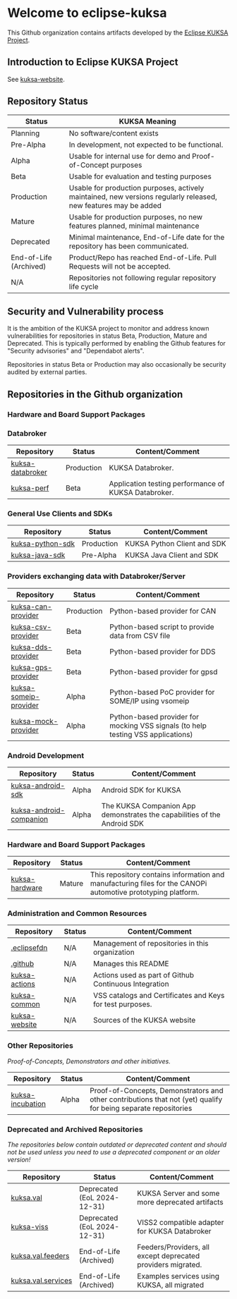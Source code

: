 # Welcome to eclipse-kuksa

This Github organization contains artifacts developed by the [Eclipse KUKSA Project](https://projects.eclipse.org/projects/automotive.kuksa).

## Introduction to Eclipse KUKSA Project

See [kuksa-website](https://eclipse-kuksa.github.io/kuksa-website/).

## Repository Status


|   Status              | KUKSA Meaning                                               |
|-----------------------|-----------------------------------------------------------------|
| Planning              | No software/content exists
| Pre-Alpha             | In development, not expected to be functional.
| Alpha                 | Usable for internal use for demo and Proof-of-Concept purposes
| Beta                  | Usable for evaluation and testing purposes
| Production            | Usable for production purposes, actively maintained, new versions regularly released, new features may be added
| Mature                | Usable for production purposes, no new features planned, minimal maintenance
| Deprecated            | Minimal maintenance, End-of-Life date for the repository has been communicated.
| End-of-Life (Archived) | Product/Repo has reached End-of-Life. Pull Requests will not be accepted.
| N/A                   | Repositories not following regular repository life cycle


## Security and Vulnerability process

It is the ambition of the KUKSA project to monitor and address known vulnerabilities for repositories in
status Beta, Production, Mature and Deprecated. This is typically performed by enabling the Github features
for "Security advisories" and "Dependabot alerts".

Repositories in status Beta or Production may also occasionally be security audited by external parties.


## Repositories in the Github organization

### Hardware and Board Support Packages

### Databroker

|   Repository        | Status         | Content/Comment
|-----------------------|----------------|---------------------|
| [kuksa-databroker](https://github.com/eclipse-kuksa/kuksa-databroker)| Production | KUKSA Databroker.
| [kuksa-perf](https://github.com/eclipse-kuksa/kuksa-perf)| Beta | Application testing performance of KUKSA Databroker.

### General Use Clients and SDKs

|   Repository        | Status         | Content/Comment
|-----------------------|----------------|---------------------|
| [kuksa-python-sdk](https://github.com/eclipse-kuksa/kuksa-python-sdk)| Production | KUKSA Python Client and SDK
| [kuksa-java-sdk](https://github.com/eclipse-kuksa/kuksa-java-sdk)| Pre-Alpha | KUKSA Java Client and SDK


### Providers exchanging data with Databroker/Server

|   Repository        | Status         | Content/Comment
|-----------------------|----------------|---------------------|
| [kuksa-can-provider](https://github.com/eclipse-kuksa/kuksa-can-provider)| Production | Python-based provider for CAN
| [kuksa-csv-provider](https://github.com/eclipse-kuksa/kuksa-csv-provider)| Beta | Python-based script to provide data from CSV file
| [kuksa-dds-provider](https://github.com/eclipse-kuksa/kuksa-dds-provider)| Beta | Python-based provider for DDS
| [kuksa-gps-provider](https://github.com/eclipse-kuksa/kuksa-gps-provider)| Beta | Python-based provider for gpsd
| [kuksa-someip-provider](https://github.com/eclipse-kuksa/kuksa-someip-provider)| Alpha | Python-based PoC provider for SOME/IP using vsomeip
| [kuksa-mock-provider](https://github.com/eclipse-kuksa/kuksa-mock-provider)| Alpha | Python-based provider for mocking VSS signals (to help testing VSS applications)

### Android Development

|   Repository        | Status         | Content/Comment
|-----------------------|----------------|---------------------|
| [kuksa-android-sdk](https://github.com/eclipse-kuksa/kuksa-android-sdk)| Alpha | Android SDK for KUKSA
| [kuksa-android-companion](https://github.com/eclipse-kuksa/kuksa-android-companion)| Alpha | The KUKSA Companion App demonstrates the capabilities of the Android SDK


### Hardware and Board Support Packages

|   Repository        | Status         | Content/Comment
|-----------------------|----------------|---------------------|
| [kuksa-hardware ](https://github.com/eclipse-kuksa/kuksa-hardware)| Mature | This repository contains information and manufacturing files for the CANOPi automotive prototyping platform.

### Administration and Common Resources

|   Repository        | Status         | Content/Comment
|-----------------------|----------------|---------------------|
| [.eclipsefdn](https://github.com/eclipse-kuksa/.eclipsefdn)| N/A | Management of repositories in this organization
| [.github](https://github.com/eclipse-kuksa/.github)| N/A | Manages this README
| [kuksa-actions](https://github.com/eclipse-kuksa/kuksa-actions)| N/A | Actions used as part of Github Continuous Integration
| [kuksa-common](https://github.com/eclipse-kuksa/kuksa-common)| N/A | VSS catalogs and Certificates and Keys for test purposes.
| [kuksa-website](https://github.com/eclipse-kuksa/kuksa-website)| N/A | Sources of the KUKSA website

### Other Repositories

*Proof-of-Concepts, Demonstrators and other initiatives.*

|   Repository        | Status         | Content/Comment
|-----------------------|----------------|---------------------|
| [kuksa-incubation](https://github.com/eclipse-kuksa/kuksa-incubation)| Alpha | Proof-of-Concepts, Demonstrators and other contributions that not (yet) qualify for being separate repositories

### Deprecated and Archived Repositories

*The repositories below contain outdated or deprecated content and should not be used unless you need to use a deprecated component*
*or an older version!*

|   Repository        | Status         | Content/Comment
|-----------------------|----------------|---------------------|
| [kuksa.val](https://github.com/eclipse/kuksa.val)| Deprecated (EoL 2024-12-31) | KUKSA Server and some more deprecated artifacts
| [kuksa-viss](https://github.com/eclipse-kuksa/kuksa-viss)| Deprecated (EoL 2024-12-31) | VISS2 compatible adapter for KUKSA Databroker
| [kuksa.val.feeders](https://github.com/eclipse-kuksa/kuksa.val.feeders)| End-of-Life (Archived)| Feeders/Providers, all except deprecated providers migrated.
| [kuksa.val.services](https://github.com/eclipse-kuksa/kuksa.val.services)| End-of-Life (Archived) | Examples services using KUKSA, all migrated
